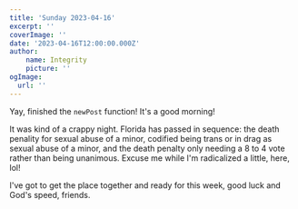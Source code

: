 ```yaml
---
title: 'Sunday 2023-04-16'
excerpt: ''
coverImage: ''
date: '2023-04-16T12:00:00.000Z'
author:
	name: Integrity
	picture: ''
ogImage:
  url: ''
---
```


Yay, finished the `newPost` function! It's a good morning!

It was kind of a crappy night. Florida has passed in sequence: the death penality for sexual abuse of a minor, codified being trans or in drag as sexual abuse of a minor, and the death penalty only needing a 8 to 4 vote rather than being unanimous. Excuse me while I'm radicalized a little, here, lol!

I've got to get the place together and ready for this week, good luck and God's speed, friends.
